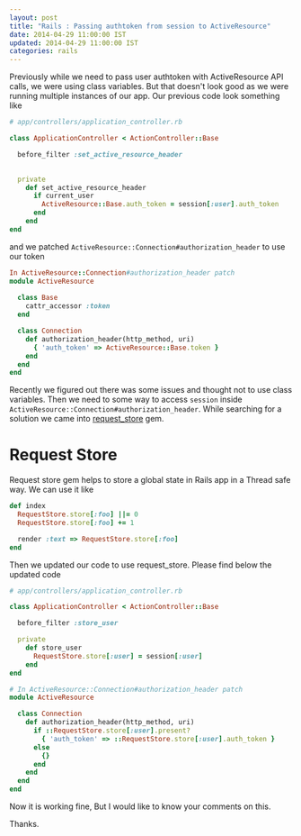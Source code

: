 ```yaml
---
layout: post
title: "Rails : Passing authtoken from session to ActiveResource"
date: 2014-04-29 11:00:00 IST
updated: 2014-04-29 11:00:00 IST
categories: rails
---
```


Previously while we need to pass user authtoken with ActiveResource API calls, we were using class variables. But that doesn't look good as we were running multiple instances of our app. Our previous code look something like

```ruby
# app/controllers/application_controller.rb

class ApplicationController < ActionController::Base

  before_filter :set_active_resource_header

  
  private
    def set_active_resource_header
      if current_user
        ActiveResource::Base.auth_token = session[:user].auth_token
      end
    end
end
```

and we patched `ActiveResource::Connection#authorization_header` to use our token

```ruby
In ActiveResource::Connection#authorization_header patch
module ActiveResource
  
  class Base 
    cattr_accessor :token
  end

  class Connection
    def authorization_header(http_method, uri)
      { 'auth_token' => ActiveResource::Base.token }
    end
  end
end
```

Recently we figured out there was some issues and thought not to use class variables. Then we need to some way to access `session` inside `ActiveResource::Connection#authorization_header`. While searching for a solution we came into [request_store](https://github.com/steveklabnik/request_store) gem.

# Request Store
Request store gem helps to store a global state in Rails app in a Thread safe way. We can use it like

```ruby
def index
  RequestStore.store[:foo] ||= 0
  RequestStore.store[:foo] += 1

  render :text => RequestStore.store[:foo]
end
```

Then we updated our code to use request_store. Please find below the updated code

```ruby
# app/controllers/application_controller.rb

class ApplicationController < ActionController::Base

  before_filter :store_user

  private
    def store_user
      RequestStore.store[:user] = session[:user]
    end
end

# In ActiveResource::Connection#authorization_header patch
module ActiveResource

  class Connection
    def authorization_header(http_method, uri)
      if ::RequestStore.store[:user].present?
        { 'auth_token' => ::RequestStore.store[:user].auth_token }
      else
        {}
      end
    end
  end
end
```

Now it is working fine, But I would like to know your comments on this. 

Thanks. 